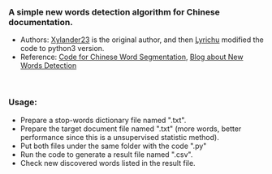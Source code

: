 ### A simple new words detection algorithm for Chinese documentation.
  * Authors: [Xylander23](https://github.com/xylander23/New-Word-Detection) is the original author, and then [Lyrichu](https://github.com/Lyrichu/NewWordDetection) modified the code to python3 version.
  * Reference: [Code for Chinese Word Segmentation](https://github.com/Moonshile/ChineseWordSegmentation), [Blog about New Words Detection](http://www.matrix67.com/blog/archives/5044)

<br>

### Usage:
  * Prepare a stop-words dictionary file named ".txt".
  * Prepare the target document file named ".txt" (more words, better performance since this is a unsupervised statistic method).
  * Put both files under the same folder with the code ".py"
  * Run the code to generate a result file named ".csv".
  * Check new discovered words listed in the result file.
  
